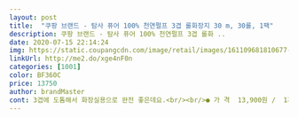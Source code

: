 ```yaml
---
layout: post 
title:  "쿠팡 브랜드 - 탐사 퓨어 100% 천연펄프 3겹 롤화장지 30 m, 30롤, 1팩" 
description: 쿠팡 브랜드 - 탐사 퓨어 100% 천연펄프 3겹 롤화 ..
date: 2020-07-15 22:14:24 
img: https://static.coupangcdn.com/image/retail/images/161109681810677-bacb4944-6d18-47a7-8864-f9f7a1c1aea2.jpg 
linkUrl: http://me2.do/xge4nF0n 
categories: [1001] 
color: BF360C 
price: 13750 
author: brandMaster 
cont: 3겹에 도톰해서 화장실용으로 완전 좋은데요.<br/><br/>● 가 격  13,900원 /  1개  /로켓배송<br/>● 개당 수량  수량 30롤  1팩<br/>● 겹 수  3겹이상<br/>● 길 이  30m<br/>● 배송일  2018년 12월 19일 도착<br/>● 주문일  2018년 12월 18일 주문<br/>● 향 유무  무향  / 무형광<br/>✔ 배송 상태 및 후기 <br/>✔ 사용 후 후기 더 첨부 하겠습니다.<br/><br/>✔ 후기 첨부 <br/>✳ 탐사 퓨어 100% 천연펄프 3겹 롤화장지 30m ✳<br/>가격이 2,000원 올라서 15,900원 이네요.<br/><br/>가성비 좋다는 말이 무색하게 되버려서 저렴이<br/>가성비도 좋고 해서 앞으로 탐사 쭈욱 구매 할<br/> 
---
```

 
